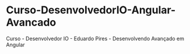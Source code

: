 # Curso-DesenvolvedorIO-Angular-Avancado
Curso - Desenvolvedor IO - Eduardo Pires - Desenvolvendo Avançado em Angular 

